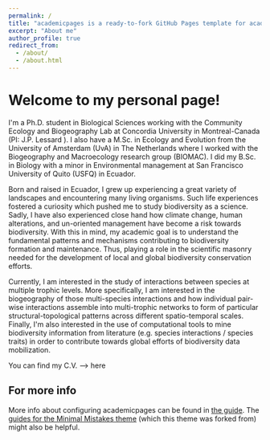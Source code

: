 ```yaml
---
permalink: /
title: "academicpages is a ready-to-fork GitHub Pages template for academic personal websites"
excerpt: "About me"
author_profile: true
redirect_from: 
  - /about/
  - /about.html
---
```




Welcome to my personal page!
=======

I'm a Ph.D. student in Biological Sciences working with the Community Ecology and Biogeography Lab at Concordia University in Montreal-Canada (PI: J.P. Lessard ). I also have a M.Sc. in Ecology and Evolution from the University of Amsterdam (UvA) in The Netherlands where I worked with the Biogeography and Macroecology research group (BIOMAC). I did my B.Sc. in Biology with a minor in Environmental management at San Francisco University of Quito (USFQ) in Ecuador.

Born and raised in Ecuador, I grew up experiencing a great variety of landscapes and encountering many living organisms. Such life experiences fostered a curiosity which pushed me to study biodiversity as a science. Sadly, I have also experienced close hand how climate change, human alterations, and un-oriented management have become a risk towards biodiversity. With this in mind, my academic goal is to understand the fundamental patterns and mechanisms contributing to biodiversity formation and maintenance. Thus, playing a role in the scientific masonry needed for the development of local and global biodiversity conservation efforts.

Currently, I am interested in the study of interactions between species at multiple trophic levels. More specifically, I am interested in the biogeography of those multi-species interactions and how individual pair-wise interactions assemble into multi-trophic networks to form of particular structural-topological patterns across different spatio-temporal scales. Finally, I'm also interested in the use of computational tools to mine biodiversity information from literature (e.g. species interactions / species traits) in order to contribute towards global efforts of biodiversity data mobilization.

You can find my C.V. --> here


For more info
------
More info about configuring academicpages can be found in [the guide](https://academicpages.github.io/markdown/). The [guides for the Minimal Mistakes theme](https://mmistakes.github.io/minimal-mistakes/docs/configuration/) (which this theme was forked from) might also be helpful.
